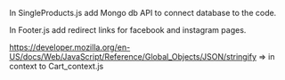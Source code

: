 In SingleProducts.js add Mongo db API to connect database to the code.

In Footer.js add redirect links for facebook and instagram pages.

https://developer.mozilla.org/en-US/docs/Web/JavaScript/Reference/Global_Objects/JSON/stringify => in context to Cart_context.js